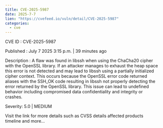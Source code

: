 ```yaml
--- 
title: CVE-2025-5987
date: 2025-7-7
lien: "https://cvefeed.io/vuln/detail/CVE-2025-5987"
categories:
  - cve
---
```


CVE ID : CVE-2025-5987

Published :  July 7
2025
3:15 p.m. | 39 minutes ago

Description : A flaw was found in libssh when using the ChaCha20 cipher with the OpenSSL library. If an attacker manages to exhaust the heap space
this error is not detected and may lead to libssh using a partially initialized cipher context. This occurs because the OpenSSL error code returned aliases with the SSH_OK code
resulting in libssh not properly detecting the error returned by the OpenSSL library. This issue can lead to undefined behavior
including compromised data confidentiality and integrity or crashes.

Severity: 5.0 | MEDIUM

Visit the link for more details
such as CVSS details
affected products
timeline
and more...
